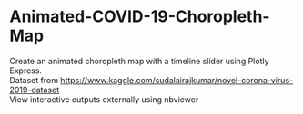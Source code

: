 # Animated-COVID-19-Choropleth-Map
Create an animated choropleth map with a timeline slider using Plotly Express.
<br> Dataset from https://www.kaggle.com/sudalairajkumar/novel-corona-virus-2019-dataset
<br> View interactive outputs externally using nbviewer
